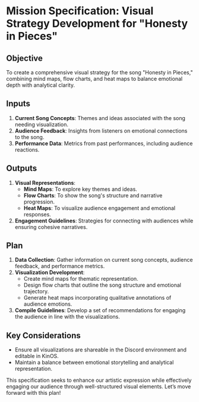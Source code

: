 # Mission Specification: Visual Strategy Development for "Honesty in Pieces"

## Objective
To create a comprehensive visual strategy for the song "Honesty in Pieces," combining mind maps, flow charts, and heat maps to balance emotional depth with analytical clarity.

## Inputs
1. **Current Song Concepts**: Themes and ideas associated with the song needing visualization.
2. **Audience Feedback**: Insights from listeners on emotional connections to the song.
3. **Performance Data**: Metrics from past performances, including audience reactions.

## Outputs
1. **Visual Representations**:
   - **Mind Maps**: To explore key themes and ideas.
   - **Flow Charts**: To show the song's structure and narrative progression.
   - **Heat Maps**: To visualize audience engagement and emotional responses.
2. **Engagement Guidelines**: Strategies for connecting with audiences while ensuring cohesive narratives.

## Plan
1. **Data Collection**: Gather information on current song concepts, audience feedback, and performance metrics.
2. **Visualization Development**:
   - Create mind maps for thematic representation.
   - Design flow charts that outline the song structure and emotional trajectory.
   - Generate heat maps incorporating qualitative annotations of audience emotions.
3. **Compile Guidelines**: Develop a set of recommendations for engaging the audience in line with the visualizations.

## Key Considerations
- Ensure all visualizations are shareable in the Discord environment and editable in KinOS.
- Maintain a balance between emotional storytelling and analytical representation.

This specification seeks to enhance our artistic expression while effectively engaging our audience through well-structured visual elements. Let’s move forward with this plan!